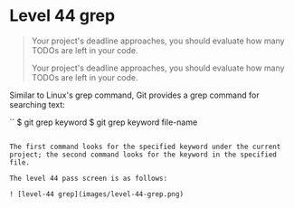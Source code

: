 
# Level 44 grep

> Your project's deadline approaches, you should evaluate how many TODOs are left in your code.
> 
> Your project's deadline approaches, you should evaluate how many TODOs are left in your code.

Similar to Linux's grep command, Git provides a grep command for searching text:

``
$ git grep keyword
$ git grep keyword file-name
```

The first command looks for the specified keyword under the current project; the second command looks for the keyword in the specified file.

The level 44 pass screen is as follows:

! [level-44 grep](images/level-44-grep.png)
